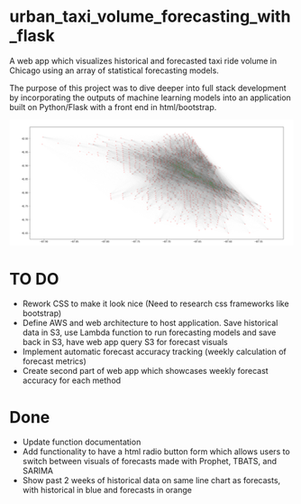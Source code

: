 # urban_taxi_volume_forecasting_with_flask
A web app which visualizes historical and forecasted taxi ride volume in Chicago using an array of statistical forecasting models. 

The purpose of this project was to dive deeper into full stack development by incorporating the outputs of machine learning models into an application built on Python/Flask with a front end in html/bootstrap. 

![Network 1](https://github.com/brhirsch/Forecasting-Chicago-Rideshare-Volume-/blob/master/images/network1.PNG)


# TO DO
- Rework CSS to make it look nice (Need to research css frameworks like bootstrap)
- Define AWS and web architecture to host application. Save historical data in S3, use Lambda function to run forecasting models and save back in S3, have web app query S3 for forecast visuals
- Implement automatic forecast accuracy tracking (weekly calculation of forecast metrics)
- Create second part of web app which showcases weekly forecast accuracy for each method 

# Done
- Update function documentation 
- Add functionality to have a html radio button form which allows users to switch between visuals of forecasts made with Prophet, TBATS, and SARIMA
- Show past 2 weeks of historical data on same line chart as forecasts, with historical in blue and forecasts in orange 
